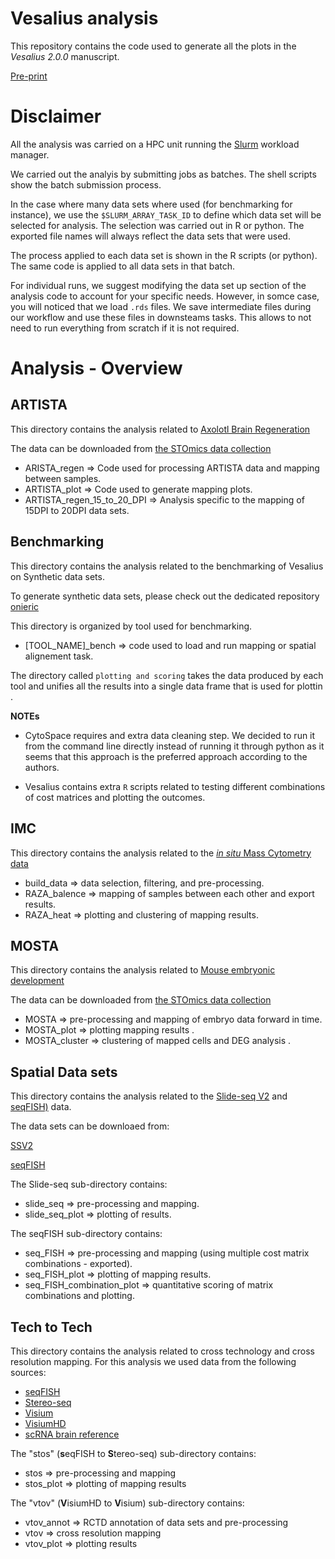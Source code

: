 # Vesalius analysis 
This repository contains the code used to generate all the plots in the _Vesalius 2.0.0_ manuscript. 

[Pre-print](https://www.biorxiv.org/content/10.1101/2024.08.31.610638v2)

# Disclaimer
All the analysis was carried on a HPC unit running the [Slurm](https://slurm.schedmd.com/documentation.html) workload manager. 

We carried out the analyis by submitting jobs as batches. The shell scripts show the batch submission process. 

In the case where many data sets where used (for benchmarking for instance), we use the `$SLURM_ARRAY_TASK_ID` to define which data set
will be selected for analysis. The selection was carried out in R or python. 
The exported file names will always reflect the data sets that were used. 

The process applied to each data set is shown in the R scripts (or python). The same code is applied to all data sets in that batch. 

For individual runs, we suggest modifying the data set up section of the analysis code to account for your specific needs. 
However, in somce case, you will noticed that we load `.rds` files. We save intermediate files during our workflow and use these files in downsteams tasks. This allows to not need to run everything from scratch if it is not required.

# Analysis - Overview

## ARTISTA

This directory contains the analysis related to [Axolotl Brain Regeneration](https://www.science.org/doi/10.1126/science.abp9444)

The data can be downloaded from [the STOmics data collection](https://db.cngb.org/stomics/artista/)

* ARISTA_regen => Code used for processing ARTISTA data and mapping between samples.
* ARTISTA_plot => Code used to generate mapping plots.
* ARTISTA_regen_15_to_20_DPI => Analysis specific to the mapping of 15DPI to 20DPI data sets.

## Benchmarking

This directory contains the analysis related to the benchmarking of Vesalius on Synthetic data sets. 

To generate synthetic data sets, please check out the dedicated repository [onieric](https://github.com/WonLab-CS/oneiric)

This directory is organized by tool used for benchmarking. 

* [TOOL_NAME]_bench => code used to load and run mapping or spatial alignement task.

The directory called `plotting and scoring` takes the data produced by each tool and unifies all the results into a single data frame that is used for plottin . 

**NOTEs**

* CytoSpace requires and extra data cleaning step. We decided to run it from the command line directly instead of running it through python as it seems that this approach is the preferred approach according to the authors. 

* Vesalius contains extra `R` scripts related to testing different combinations of cost matrices and plotting the outcomes.

## IMC

This directory contains the analysis related to the [_in situ_ Mass Cytometry data](https://www.nature.com/articles/s41588-022-01041-y)

* build_data => data selection, filtering, and pre-processing.
* RAZA_balence => mapping of samples between each other and export results. 
* RAZA_heat => plotting and clustering of mapping results. 

## MOSTA

This directory contains the analysis related to [Mouse embryonic development](https://www.sciencedirect.com/science/article/pii/S0092867422003993?via%3Dihub)

The data can be downloaded from [the STOmics data collection](https://db.cngb.org/stomics/mosta/)

* MOSTA => pre-processing and mapping of embryo data forward in time.
* MOSTA_plot => plotting mapping results .
* MOSTA_cluster => clustering of mapped cells and DEG analysis .

## Spatial Data sets

This directory contains the analysis related to the [Slide-seq V2](https://www.nature.com/articles/s41587-020-0739-1) and [seqFISH)](https://www.nature.com/articles/s41587-021-01006-2) data.

The data sets can be downloaed from:

[SSV2](https://singlecell.broadinstitute.org/single_cell/study/SCP815/sensitive-spatial-genome-wide-expression-profiling-at-cellular-resolution#study-summary)

[seqFISH](https://content.cruk.cam.ac.uk/jmlab/SpatialMouseAtlas2020/)

The Slide-seq sub-directory contains:

* slide_seq => pre-processing and mapping.
* slide_seq_plot => plotting of results. 

The seqFISH sub-directory contains:

* seq_FISH => pre-processing and mapping (using multiple cost matrix combinations - exported).
* seq_FISH_plot => plotting of mapping results. 
* seq_FISH_combination_plot => quantitative scoring of matrix combinations and plotting.

## Tech to Tech
This directory contains the analysis related to cross technology and cross resolution mapping. For this analysis we used data from the following sources:

* [seqFISH](https://content.cruk.cam.ac.uk/jmlab/SpatialMouseAtlas2020/)
* [Stereo-seq](https://db.cngb.org/stomics/mosta/)
* [Visium](https://cf.10xgenomics.com/samples/spatial-exp/2.0.0/CytAssist_FFPE_Mouse_Brain_Rep1/CytAssist_FFPE_Mouse_Brain_Rep1_web_summary.html)
* [VisiumHD](https://www.10xgenomics.com/datasets/visium-hd-cytassist-gene-expression-libraries-of-mouse-brain-he)
* [scRNA brain reference](https://www.sciencedirect.com/science/article/pii/S0092867418309553?via%3Dihub)

The "stos" (**s**eqFISH to **S**tereo-seq) sub-directory contains:

* stos => pre-processing and mapping
* stos_plot => plotting of mapping results

The "vtov" (**V**isiumHD to **V**isium) sub-directory contains:

* vtov_annot => RCTD annotation of data sets and pre-processing 
* vtov => cross resolution mapping
* vtov_plot => plotting results

